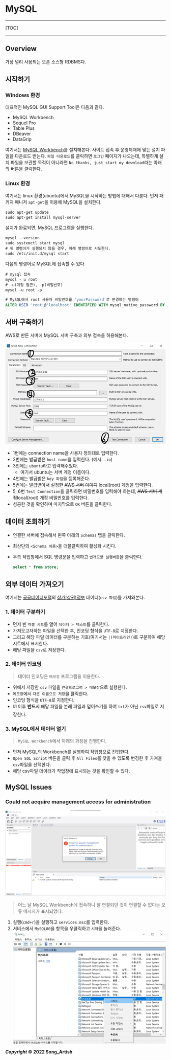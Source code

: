 # MySQL

---

[TOC]

---



## Overview

가장 널리 사용되는 오픈 소스형 RDBMS다.



## 시작하기

### Windows 환경

대표적인 MySQL GUI Support Tool은 다음과 같다.

- MySQL Workbench
- Sequel Pro
- Table Plus
- DBeaver
- DataGrip

여기서는 [MySQL Workbench](https://dev.mysql.com/downloads/mysql/)를 설치해본다. 사이트 접속 후 운영체재에 맞는 설치 파일을 다운로드 받는다. `파일 다운로드`를 클릭하면 `로그인` 페이지가 나오는데, 특별하게 설치 파일을 보관할 목적이 아니라면 `No thanks, just start my download`라는 아래의 버튼을 클릭한다.

### Linux 환경

여기서는 linux 환경(ubuntu)에서 MySQL을 시작하는 방법에 대해서 다룬다. 먼저 패키지 매니저 `apt-get`을 이용해 MySQL을 설치한다.

```shell
sudo apt-get update
sudo apt-get install mysql-server
```

설치가 완료되면, MySQL 프로그램을 실행한다.

```shell
mysql --version
sudo systemctl start mysql
# 위 명령어가 실행되지 않을 경우, 아래 명령어로 시도한다.
sudo /etc/init.d/mysql start
```

다음의 명령어로 MySQL에 접속할 수 있다.

```shell
# mysql 접속
mysql - u root
# -u(계정 접근), -p(비밀번호)
mysql -u root -p
```

```sql
# MySQL에서 root 사용자 비밀번호를 'yourPassword'로 변경하는 명령어
ALTER USER 'root'@'localhost' IDENTIFIED WITH mysql_native_password BY 'yourPassword'
```



## 서버 구축하기

AWS로 만든 서버에 MySQL 서버 구축과 외부 접속을 허용해본다.

![mysql_new_connection](img/mysql_new_connection.jpg)

- 1번에는 connection name을 사용자 정의대로 입력한다.
- 2번에는 발급받은 `host name`을 입력한다. (예시. `.io`)
- 3번에는 `ubuntu`라고 입력해주었다.
  - 여기서 ubuntu는 서버 계정 이름이다.
- 4번에는 발급받은 `key 파일`을 등록해준다.
- 5번에는 발급받아서 설정한 ~~AWS 서버 아이디~~ local(root) 계정을 입력한다.
- 5, 6번 `Test Connection`을 클릭하면 비밀번호를 입력해야 하는데, ~~AWS 서버 계정~~local(root) 계정 비밀번호를 입력한다.
- 성공한 것을 확인하며 마지막으로 `OK` 버튼을 클릭한다.



## 데이터 조회하기

- 연결한 서버에 접속해서 왼쪽 아래의 `Schemas` 탭을 클릭한다.

- 최상단의 `<Schema 이름>`을 더블클릭하여 활성화 시킨다.

- 우측 작업창에서 SQL 명령문을 입력하고 `번개모양 실행버튼`을 클릭한다.

  ```sql
  select * from store;
  ```



## 외부 데이터 가져오기

여기서는 [공공데이터포털](https://www.data.go.kr/index.do)의 [상가(상권)정보](https://www.data.go.kr/data/15012005/fileData.do) 데이터(`csv 파일`)를 가져와본다.

### 1. 데이터 구분하기

- 먼저 빈 `엑셀 시트`를 열어 `데이터 > 텍스트`를 클릭한다.
- 가져오고자하는 파일을 선택한 후, 인코딩 형식을 `UTF-8`로 지정한다.
- 그리고 해당 파일 데이터를 구분하는 기호(여기서는 `|(파이프라인)`)로 구분하여 해당 시트에서 표시한다.
- 해당 파일을 `csv`로 저장한다.

### 2. 데이터 인코딩

> 데이터 인코딩은 `메모장` 프로그램을 이용한다.

- 위에서 저장한 `csv` 파일을 `연결프로그램 > 메모장`으로 실행한다.
- `메모장`에서  `다른 이름으로 저장`을 클릭한다.
- 인코딩 형식을 `UTF-8`로 지정한다.
- :ballot_box_with_check: 이후 **반드시** 해당 파일을 본래 파일과 덮어쓰기를 하여 `txt`가 아닌 `csv`파일로 저장한다.

### 3. MySQL에서 데이터 열기

> `MySQL Workbench`에서 아래의 과정을 진행한다.

- 먼저 MySQL의 Workbench를 실행하여 작업창으로 진입한다.
- `Open SQL Script` 버튼을 클릭 후 `All Files`를 찾을 수 있도록 변경한 후 가져올 `csv`파일을 선택한다.
- 해당 csv파일 데이터가 작업창에 표시되는 것을 확인할 수 있다.



## MySQL  Issues

### Could not acquire management access for administration

![ps_mysql_could_not_acquire](img/ps_mysql_could_not_acquire.png)

> 어느 날 MySQL Workbench에 접속하니 잘 연결되던 것이 연결할 수 없다는 오류 메시지가 표시되었다.

1. 실행(`cmd+r`)을 실행하고 `services.msc`를 입력한다.
2. 서비스에서 `MySQL80`을 항목을 우클릭하고 `시작`을 눌러준다.
   ![ps_mysql_services](img/ps_mysql_services.png)



***Copyright* © 2022 Song_Artish**
